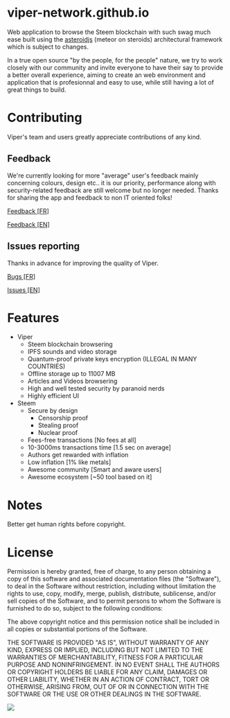 # viper-network.github.io

Web application to browse the Steem blockchain with such swag much ease built using the [asteroidjs](https://github.com/asteroidjs/asteroidjs) (meteor on steroids) architectural framework which is subject to changes.

In a true open source "by the people, for the people" nature, we try to work closely with our community and invite everyone to have their say to provide a better overall experience, aiming to create an web environment and application that is profesionnal and easy to use, while still having a lot of great things to build.

# Contributing

Viper's team and users greatly appreciate contributions of any kind.

## Feedback

We're currently looking for more "average" user's feedback mainly concerning colours, design etc.. it is our priority, performance along with security-related feedback are still welcome but no longer needed. Thanks for sharing the app and feedback to non IT oriented folks!

[Feedback [FR]](https://goo.gl/forms/seqcaK0xZK9lTJGs2)

[Feedback [EN]](https://goo.gl/forms/voaiCzA3wZcmsqIG3)

## Issues reporting

Thanks in advance for improving the quality of Viper.

[Bugs [FR]](https://goo.gl/forms/KFHerCKqTabxw5Lk1)

[Issues [EN]](https://goo.gl/forms/KVXiRKuZhzvTGsdp1)

# Features

 * Viper  
   * Steem blockchain browsering
   * IPFS sounds and video storage
   * Quantum-proof private keys encryption (ILLEGAL IN MANY COUNTRIES)
   * Offline storage up to 11007 MB
   * Articles and Videos browsering
   * High and well tested security by paranoid nerds
   * Highly efficient UI
 * Steem
   * Secure by design
     * Censorship proof
     * Stealing proof
     * Nuclear proof
   * Fees-free transactions [No fees at all]
   * 10-3000ms transactions time [1.5 sec on average]
   * Authors get rewarded with inflation
   * Low inflation [1% like metals]
   * Awesome community [Smart and aware users]
   * Awesome ecosystem [~50 tool based on it]
   
# Notes

Better get human rights before copyright.

# License

Permission is hereby granted, free of charge, to any person obtaining a copy of this software and associated documentation files (the "Software"), to deal in the Software without restriction, including without limitation the rights to use, copy, modify, merge, publish, distribute, sublicense, and/or sell copies of the Software, and to permit persons to whom the Software is furnished to do so, subject to the following conditions:

The above copyright notice and this permission notice shall be included in all copies or substantial portions of the Software.

THE SOFTWARE IS PROVIDED "AS IS", WITHOUT WARRANTY OF ANY KIND, EXPRESS OR IMPLIED, INCLUDING BUT NOT LIMITED TO THE WARRANTIES OF MERCHANTABILITY, FITNESS FOR A PARTICULAR PURPOSE AND NONINFRINGEMENT. IN NO EVENT SHALL THE AUTHORS OR COPYRIGHT HOLDERS BE LIABLE FOR ANY CLAIM, DAMAGES OR OTHER LIABILITY, WHETHER IN AN ACTION OF CONTRACT, TORT OR OTHERWISE, ARISING FROM, OUT OF OR IN CONNECTION WITH THE SOFTWARE OR THE USE OR OTHER DEALINGS IN THE SOFTWARE.

![](https://image.noelshack.com/fichiers/2019/47/4/1574305614-1526134714439.jpg)

